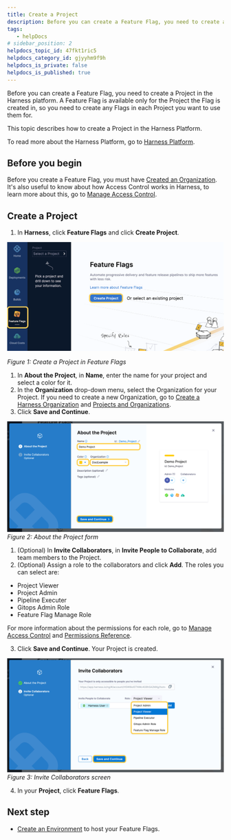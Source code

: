 ```yaml
---
title: Create a Project
description: Before you can create a Feature Flag, you need to create a Project in the Harness platform. A Feature Flag is available only for the Project the Flag is created in, so you need to create any Flags in…
tags: 
   - helpDocs
# sidebar_position: 2
helpdocs_topic_id: 47fkt1ric5
helpdocs_category_id: gjyyhm9f9h
helpdocs_is_private: false
helpdocs_is_published: true
---
```


Before you can create a Feature Flag, you need to create a Project in the Harness platform. A Feature Flag is available only for the Project the Flag is created in, so you need to create any Flags in each Project you want to use them for.

This topic describes how to create a Project in the Harness Platform. 

To read more about the Harness Platform, go to [Harness Platform](https://harness.helpdocs.io/category/3fso53aw1u-howto-general).

## Before you begin

Before you create a Feature Flag, you must have [Created an Organization](https://docs.harness.io/article/36fw2u92i4-create-an-organization). It's also useful to know about how Access Control works in Harness, to learn more about this, go to [Manage Access Control](../../1-ff-onboarding/3-ff-security-compliance/1-manage-access-control.md).

## Create a Project

1. In **Harness**, click **Feature Flags** and click **Create Project**.

![A screenshot of the Harness Platform that highlights the Create Project button in the Feature Flag module.](./static/1-create-a-project-00.png)

*Figure 1: Create a Project in Feature Flags*

1. In **About the Project**, in **Name**, enter the name for your project and select a color for it.
2. In the **Organization** drop-down menu, select the Organization for your Project. If you need to create a new Organization, go to [Create a Harness Organization](https://docs.harness.io/article/36fw2u92i4-create-an-organization#step_1_create_a_harness_org) and [Projects and Organizations](https://docs.harness.io/article/7fibxie636-projects-and-organizations).
3. Click **Save and Continue**.

![A screenshot of the About the Project form.](./static/1-create-a-project-01.png)*Figure 2: About the Project form*

1. (Optional) In **Invite Collaborators**, in **Invite People to Collaborate**, add team members to the Project.
2. (Optional) Assign a role to the collaborators and click **Add**. The roles you can select are:
* Project Viewer
* Project Admin
* Pipeline Executer
* Gitops Admin Role
* Feature Flag Manage Role

For more information about the permissions for each role, go to [Manage Access Control](../../1-ff-onboarding/3-ff-security-compliance/1-manage-access-control.md) and [Permissions Reference](https://ngdocs.harness.io/article/yaornnqh0z-permissions-reference).

3. Click **Save and Continue**. Your Project is created.

![A screenshot of the Invite Collaborators form when creating a Project. ](./static/1-create-a-project-02.png)*Figure 3: Invite Collaborators screen*

4. In your **Project**, click **Feature Flags**.

## Next step

* [Create an Environment](2-create-an-environment.md) to host your Feature Flags. 



